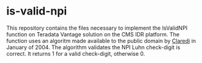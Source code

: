 # is-valid-npi
This repository contains the files necessary to implement the IsValidNPI function on Teradata Vantage solution on the CMS IDR platform. The function uses an algoritm made available to the public domain by [Claredi](www.claredi.com) in January of 2004. The algorithm validates the NPI Luhn check-digit is correct. It returns 1 for a valid check-digit, otherwise 0.